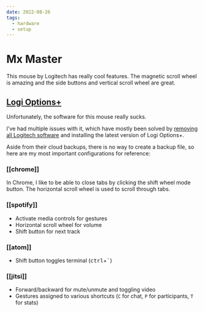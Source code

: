 ```yaml
---
date: 2022-08-26
tags:
  - hardware
  - setup
---
```


# Mx Master

This mouse by Logitech has really cool features. The magnetic scroll wheel is amazing and the side buttons and  vertical scroll wheel are great.

## [Logi Options+](https://www.logitech.com/software/logi-options-plus.html)

Unfortunately, the software for this mouse really sucks.

I've had multiple issues with it, which have mostly been solved by [removing all Logitech software](https://www.reddit.com/r/logitech/comments/qnl1y6/logi_options_backend_connection_problem/) and installing the latest version of Logi Options+.

Aside from their cloud backups, there is no way to create a backup file, so here are my most important configurations for reference:

### [[chrome]]

In Chrome, I like to be able to close tabs by clicking the shift wheel mode button.
The horizontal scroll wheel is used to scroll through tabs.

### [[spotify]]

- Activate media controls for gestures
- Horizontal scroll wheel for volume
- Shift button for next track

### [[atom]]

- Shift button toggles terminal (<kbd>ctrl</kbd>+<kbd>`</kbd>)

### [[jitsi]]

- Forward/backward for mute/unmute and toggling video
- Gestures assigned to various shortcuts (`C` for chat, `P` for participants, `T` for stats)
